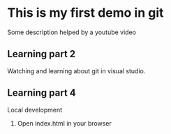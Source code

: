 # This is my first demo in git

Some description helped by a youtube video

## Learning part 2

Watching  and learning about git in visual studio.

## Learning part 4

Local development
1. Open index.html in your browser

